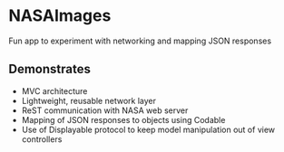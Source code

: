 # NASAImages
Fun app to experiment with networking and mapping JSON responses

## Demonstrates

- MVC architecture
- Lightweight, reusable network layer
- ReST communication with NASA web server
- Mapping of JSON responses to objects using Codable
- Use of Displayable protocol to keep model manipulation out of view controllers
